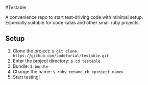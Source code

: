 #Testable

A convenience repo to start test-driving code with minimal setup.   
Especially suitable for code katas and other small ruby projects.  

## Setup

1. Clone the project: `$ git clone https://github.com/codetorial/testable.git`
2. Enter the project directory: `$ cd testable`
3. Bundle: `$ bundle`
4. Change the name: `$ ruby rename.rb <project name>`
5. Start testing!
